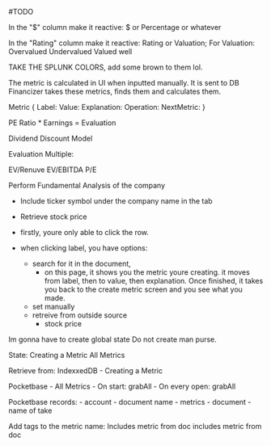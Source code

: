 #TODO

In the "$" column make it reactive:
    $ or Percentage or whatever

In the "Rating" column make it reactive:
    Rating or Valuation;
        For Valuation:
            Overvalued
            Undervalued
            Valued well


TAKE THE SPLUNK COLORS, add some brown to them lol.

The metric is calculated in UI when inputted manually. It is sent to DB
Financizer takes these metrics, finds them and calculates them.

Metric {
    Label:
    Value:
    Explanation:
    Operation:
    NextMetric:
}


PE Ratio * Earnings = Evaluation

Dividend Discount Model

Evaluation Multiple:

EV/Renuve
EV/EBITDA
P/E

Perform Fundamental Analysis of the company

- Include ticker symbol under the company name in the tab
- Retrieve stock price


- firstly, youre only able to click the row.

- when clicking label, you have options:
    - search for it in the document,
        - on this page, it shows you the metric youre creating. it moves from label,
        then to value, then explanation. Once finished, it takes you back to the create 
        metric screen and you see what you made.
    - set manually
    - retreive from outside source
        - stock price

Im gonna have to create global state
Do not create man purse.


State:
Creating a Metric
All Metrics

Retrieve from: 
IndexxedDB
    - Creating a Metric

Pocketbase
    - All Metrics
    - On start: grabAll
    - On every open: grabAll


Pocketbase records:
    - account
    - document name
    - metrics
    - document
    - name of take


Add tags to the metric name:
    Includes metric from doc
    includes metric from doc


